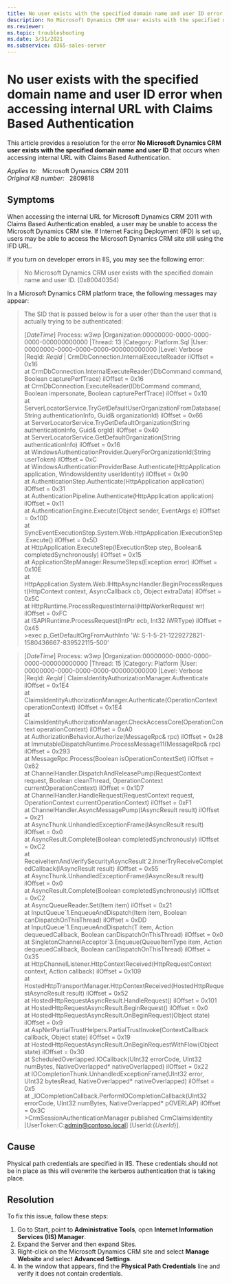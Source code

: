 ```yaml
---
title: No user exists with the specified domain name and user ID error when accessing internal URL
description: No Microsoft Dynamics CRM user exists with the specified domain name and user ID. (0x80040354) this error occurs when accessing internal URL with Claims Based Authentication. Provides a resolution.
ms.reviewer: 
ms.topic: troubleshooting
ms.date: 3/31/2021
ms.subservice: d365-sales-server
---
```

# No user exists with the specified domain name and user ID error when accessing internal URL with Claims Based Authentication

This article provides a resolution for the error **No Microsoft Dynamics CRM user exists with the specified domain name and user ID** that occurs when accessing internal URL with Claims Based Authentication.

_Applies to:_ &nbsp; Microsoft Dynamics CRM 2011  
_Original KB number:_ &nbsp; 2809818

## Symptoms

When accessing the internal URL for Microsoft Dynamics CRM 2011 with Claims Based Authentication enabled, a user may be unable to access the Microsoft Dynamics CRM site. If Internet Facing Deployment (IFD) is set up, users may be able to access the Microsoft Dynamics CRM site still using the IFD URL.

If you turn on developer errors in IIS, you may see the following error:

> No Microsoft Dynamics CRM user exists with the specified domain name and user ID. (0x80040354)

In a Microsoft Dynamics CRM platform trace, the following messages may appear:

> The SID that is passed below is for a user other than the user that is actually trying to be authenticated:
>
> [*DateTime*] Process: w3wp |Organization:00000000-0000-0000-0000-000000000000 |Thread: 13 |Category: Platform.Sql |User: 00000000-0000-0000-0000-000000000000 |Level: Verbose |ReqId: *ReqId* | CrmDbConnection.InternalExecuteReader ilOffset = 0x16  
 at CrmDbConnection.InternalExecuteReader(IDbCommand command, Boolean capturePerfTrace) ilOffset = 0x16  
 at CrmDbConnection.ExecuteReader(IDbCommand command, Boolean impersonate, Boolean capturePerfTrace) ilOffset = 0x10  
 at ServerLocatorService.TryGetDefaultUserOrganizationFromDatabase(String authenticationInfo, Guid& organizationId) ilOffset = 0x66  
 at ServerLocatorService.TryGetDefaultOrganization(String authenticationInfo, Guid& orgId) ilOffset = 0x40  
 at ServerLocatorService.GetDefaultOrganization(String authenticationInfo) ilOffset = 0x16  
 at WindowsAuthenticationProvider.QueryForOrganizationId(String userToken) ilOffset = 0xC  
 at WindowsAuthenticationProviderBase.Authenticate(HttpApplication application, WindowsIdentity userIdentity) ilOffset = 0x90  
 at AuthenticationStep.Authenticate(HttpApplication application) ilOffset = 0x31  
 at AuthenticationPipeline.Authenticate(HttpApplication application) ilOffset = 0x11  
 at AuthenticationEngine.Execute(Object sender, EventArgs e) ilOffset = 0x10D  
 at SyncEventExecutionStep.System.Web.HttpApplication.IExecutionStep.Execute() ilOffset = 0x5D  
 at HttpApplication.ExecuteStep(IExecutionStep step, Boolean& completedSynchronously) ilOffset = 0x15  
 at ApplicationStepManager.ResumeSteps(Exception error) ilOffset = 0x10E  
 at HttpApplication.System.Web.IHttpAsyncHandler.BeginProcessRequest(HttpContext context, AsyncCallback cb, Object extraData) ilOffset = 0x5C  
 at HttpRuntime.ProcessRequestInternal(HttpWorkerRequest wr) ilOffset = 0xFC  
 at ISAPIRuntime.ProcessRequest(IntPtr ecb, Int32 iWRType) ilOffset = 0x45  
\>exec p_GetDefaultOrgFromAuthInfo 'W: S-1-5-21-1229272821-1580436667-839522115-500'

> [*DateTime*] Process: w3wp |Organization:00000000-0000-0000-0000-000000000000 |Thread: 15 |Category: Platform |User: 00000000-0000-0000-0000-000000000000 |Level: Verbose |ReqId: *ReqId* | ClaimsIdentityAuthorizationManager.Authenticate ilOffset = 0x1E4  
 at ClaimsIdentityAuthorizationManager.Authenticate(OperationContext operationContext) ilOffset = 0x1E4  
 at ClaimsIdentityAuthorizationManager.CheckAccessCore(OperationContext operationContext) ilOffset = 0xA0  
 at AuthorizationBehavior.Authorize(MessageRpc& rpc) ilOffset = 0x28  
 at ImmutableDispatchRuntime.ProcessMessage11(MessageRpc& rpc) ilOffset = 0x293  
 at MessageRpc.Process(Boolean isOperationContextSet) ilOffset = 0x62  
 at ChannelHandler.DispatchAndReleasePump(RequestContext request, Boolean cleanThread, OperationContext currentOperationContext) ilOffset = 0x1D7  
 at ChannelHandler.HandleRequest(RequestContext request, OperationContext currentOperationContext) ilOffset = 0xF1  
 at ChannelHandler.AsyncMessagePump(IAsyncResult result) ilOffset = 0x21  
 at AsyncThunk.UnhandledExceptionFrame(IAsyncResult result) ilOffset = 0x0  
 at AsyncResult.Complete(Boolean completedSynchronously) ilOffset = 0xC2  
 at ReceiveItemAndVerifySecurityAsyncResult\`2.InnerTryReceiveCompletedCallback(IAsyncResult result) ilOffset = 0x55  
 at AsyncThunk.UnhandledExceptionFrame(IAsyncResult result) ilOffset = 0x0  
 at AsyncResult.Complete(Boolean completedSynchronously) ilOffset = 0xC2  
 at AsyncQueueReader.Set(Item item) ilOffset = 0x21  
 at InputQueue\`1.EnqueueAndDispatch(Item item, Boolean canDispatchOnThisThread) ilOffset = 0xDD  
 at InputQueue\`1.EnqueueAndDispatch(T item, Action dequeuedCallback, Boolean canDispatchOnThisThread) ilOffset = 0x0  
 at SingletonChannelAcceptor\`3.Enqueue(QueueItemType item, Action dequeuedCallback, Boolean canDispatchOnThisThread) ilOffset = 0x35  
 at HttpChannelListener.HttpContextReceived(HttpRequestContext context, Action callback) ilOffset = 0x109  
 at HostedHttpTransportManager.HttpContextReceived(HostedHttpRequestAsyncResult result) ilOffset = 0x52  
 at HostedHttpRequestAsyncResult.HandleRequest() ilOffset = 0x101  
 at HostedHttpRequestAsyncResult.BeginRequest() ilOffset = 0x0  
 at HostedHttpRequestAsyncResult.OnBeginRequest(Object state) ilOffset = 0x9  
 at AspNetPartialTrustHelpers.PartialTrustInvoke(ContextCallback callback, Object state) ilOffset = 0x19  
 at HostedHttpRequestAsyncResult.OnBeginRequestWithFlow(Object state) ilOffset = 0x30  
 at ScheduledOverlapped.IOCallback(UInt32 errorCode, UInt32 numBytes, NativeOverlapped\* nativeOverlapped) ilOffset = 0x22  
 at IOCompletionThunk.UnhandledExceptionFrame(UInt32 error, UInt32 bytesRead, NativeOverlapped\* nativeOverlapped) ilOffset = 0x5  
 at _IOCompletionCallback.PerformIOCompletionCallback(UInt32 errorCode, UInt32 numBytes, NativeOverlapped* pOVERLAP) ilOffset = 0x3C  
\>CrmSessionAuthenticationManager published CrmClaimsIdentity [UserToken:C:admin@contoso.local] [UserId:{*UserId*}].

## Cause

Physical path credentials are specified in IIS. These credentials should not be in place as this will overwrite the kerberos authentication that is taking place.

## Resolution

To fix this issue, follow these steps:

1. Go to Start, point to **Administrative Tools**, open **Internet Information Services (IIS) Manager**.
2. Expand the Server and then expand Sites.
3. Right-click on the Microsoft Dynamics CRM site and select **Manage Website** and select **Advanced Settings**.
4. In the window that appears, find the **Physical Path Credentials** line and verify it does not contain credentials.
